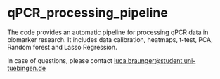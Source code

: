 # qPCR_processing_pipeline
The code provides an automatic pipeline for processing qPCR data in biomarker research. It includes data calibration, heatmaps, t-test, PCA, Random forest and Lasso Regression.

In case of questions, please contact luca.braunger@student.uni-tuebingen.de
